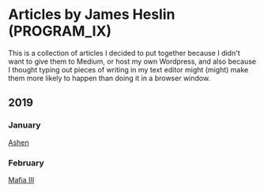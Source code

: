 # Articles by James Heslin (PROGRAM\_IX)

This is a collection of articles I decided to put together because I didn't want to give them to Medium, or host my own Wordpress, and also because I thought typing out pieces of writing in my text editor might (might) make them more likely to happen than doing it in a browser window.

## 2019

### January

[Ashen](articles/ashen.md)

### February

[Mafia III](articles/mafia3.md)
